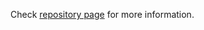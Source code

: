 Check [repository page](https://sebastianswann.github.io/sebastianswann-tools/) for more information.